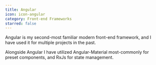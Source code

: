 ```yaml
---
title: Angular
icon: icon-angular
category: Front-end Frameworks
starred: false
---
```

Angular is my second-most familiar modern front-end framework, and I have used it for multiple projects in the past. 

Alongside Angular I have utilized Angular-Material most-commonly for preset components, and RxJs for state management.